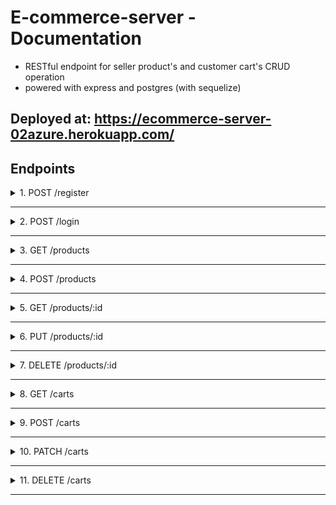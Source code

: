 # E-commerce-server - Documentation
* RESTful endpoint for seller product's and customer cart's CRUD operation
* powered with express and postgres (with sequelize)

## Deployed at: https://ecommerce-server-02azure.herokuapp.com/

## Endpoints 

<details>
<summary>1. POST /register</summary>

&nbsp;

> Register a new user ( as customer )

&nbsp;

**Request Body**
``` JS
{
  username: "otong322 <alphanumeric>" 
  email: "otong@mail.com",
  password: "pass123"
}
```

**Response (201)**
``` JSON
{
  "id": 1,
  "username": "otong322",
  "email": "otong@mail.com"
}
```

**Response (400) (validation error: example: username is using non alphanumeric and incorrect email format)**
``` JSON
{
  "error": [
    "Please fill username with alphanumeric characters only",
    "Please fill your email with following format: example@mail.com"
  ]
}
```

**Response (400) (Email or username is already registered)**
``` JSON
{
  "error": "This username or email is already registered"
}
```
</details>

---

<details>
<summary>2. POST /login</summary>

&nbsp;

> Logging in a user

&nbsp;

**Request Body**
``` JS
{
  username: "lilynano",
  password: "lilily"
}
```

**Response (200)**
``` JSON
{
    "access_token": "eyJhbGciOiJIUzI1NiIsInR5cCI6IkpXVCJ9.eyJpZCI6MSwidXNlcm5hbWUiOiJsaWx5bmFubyIsImlhdCI6MTYxNzcwMjYwNX0.qjLvckyJeKDSlYKZDqZiAHqazqiUU_zzFNYdu3uXD08",
    "username": "lilynano"
```

**Response (400) (id and/or password is empty or null)**
``` JSON
{
  "error": "Please fill both of the fields"
}
```

**Response (400) (id and/or password isn't matched with any user)**
``` JSON
{
  "error": "Incorrect Username or Password"
}
```

</details>

---

<details>
<summary>3. GET /products</summary>

&nbsp;

> View all products 

&nbsp;

**Request Header**
``` JSON
{
  "access_token": "<your access token>"
}
```

**Response (200)**
``` JSON
[
    {
        "id": 6,
        "name": "Raigeki LOB SR unlimited",
        "image_url": "https://i.imgur.com/47TZSQe.jpg",
        "price": 280000,
        "stock": 3,
        "category": "single",
        "detail": "Near Mint condition",
        "createdAt": "2021-04-12T14:04:15.948Z",
        "updatedAt": "2021-04-12T14:04:15.948Z"
    },
    {
        "id": 7,
        "name": "Pokeball Leather Deck Case",
        "image_url": "https://i.imgur.com/IfY0Mj2.jpg",
        "price": 80000,
        "stock": 9,
        "category": "accessory",
        "detail": "High quality deckbox that is enough for 100 large-sized TCG",
        "createdAt": "2021-04-12T14:04:15.948Z",
        "updatedAt": "2021-04-12T14:04:15.948Z"
    },
    ...
]
```

**Response (401) (Invalid access token)**
``` JSON
{
  "error": "Invalid access token"
}
```

**Response (401) (Using customer user access token)**
``` JSON
{
  "error": "You are not authorized for this action"
}
```
</details>

---

<details>
<summary>4. POST /products</summary>

&nbsp;

> Add a new product 

&nbsp;

**Request Header**
``` JSON
{
  "access_token": "<your access token>"
}
```

**Request Body**
``` JS
{
  name: "smartpon galaksi syamsyung S322",
  image_url: "https://i.kym-cdn.com/entries/icons/facebook/000/025/382/Screen_Shot_2018-02-06_at_3.37.14_PM.jpg",
  price: 32200000,
  stock: 2,
  category: "gadget"
}
```

**Response (201)**
``` JSON
{
  "id": 3,
  "name": "smartpon galaksi syamsyung S322",
  "image_url": "https://i.kym-cdn.com/entries/icons/facebook/000/025/382/Screen_Shot_2018-02-06_at_3.37.14_PM.jpg",
  "price": 32200000,
  "stock": 2,
  "detail": null,
  "category": "gadget",
  "updatedAt": "2021-06-06T09:54:55.311Z",
  "createdAt": "2021-06-06T09:54:55.311Z"
}
```

**Response (400) (validation error, ex: empty name and invalid image_url)**
``` JSON
{
  "error": [
    "Product name can't be empty",
    "image_url must be an URL link"
  ]
}
```
</details>

---
<details>
<summary>5. GET /products/:id</summary>

&nbsp;

> View one product with matched Id

&nbsp;

**Request Header**
``` JSON
{
  "access_token": "<your access token>"
}
```

**Request Parameters**
``` JSON
{
  "id": "<Product id that you want to get>"
}
```

**Response (200)**
``` JSON
{
  "id": 6,
  "name": "Raigeki LOB SR unlimited",
  "image_url": "https://i.imgur.com/47TZSQe.jpg",
  "price": 280000,
  "stock": 3,
  "category": "single",
  "detail": "Near Mint condition",
  "createdAt": "2021-04-12T14:04:15.948Z",
  "updatedAt": "2021-04-12T14:04:15.948Z"
},
```

**Response (404) (id isn't matched with any task)**
``` JSON
{
    "error": "Product with this id is not found"
}
```

</details>

---

<details>
<summary>6. PUT /products/:id</summary>

&nbsp;

> Update a product's data

&nbsp;

**Request Header**
``` JSON
{
  "access_token": "<your access token>"
}
```

**Request Parameters**
``` JSON
{
  "id": "<Product id that you want to update>"
}
```

**Request Body**
``` JS
{
  name: "Edited Name",
  image_url: "https://edited.com/image.jpg",
  price: 3000,
  stock: 10,
  category: "edited cat",
  detail: "edited detail"
}
```

**Response (200)**
``` JSON
{
  "id": 6,
  "name": "Edited Name",
  "image_url": "https://edited.com/image.jpg",
  "price": 3000,
  "stock": 10,
  "category": "edited cat",
  "detail": "edited detail",
  "createdAt": "2021-04-12T14:04:15.948Z",
  "updatedAt": "2021-04-12T14:04:15.948Z"
},
```
**Response (400) (validation error, example: null name)**
``` JSON
{
  "error": [
    "Please fill the product's name"
  ]
}
```
**Response (404) (id isn't matched with any product)**
``` JSON
{
    "error": "Product with this id is not found"
}
```
</details>

---

<details>
<summary>7. DELETE /products/:id</summary>

&nbsp;

> Delete a product

&nbsp;

**Request Header**
``` JSON
{
  "access_token": "<your access token>"
}
```

**Request Parameters**
``` JSON
{
  "id": "<Product id that you want to delete>"
}
```

**Response (200) (with params id = 5)**
``` JSON
{
    "message": "Product with id 5 has been successfully deleted"
}
```

**Response (404) (id isn't matched with any product)**
``` JSON
{
    "error": "Product with this id is not found"
}
```
</details>

---

<details>
<summary>8. GET /carts</summary>

&nbsp;

> Show all user's product in cart

&nbsp;

**Request Header**
``` JSON
{
  "access_token": "<your access token>"
}
```

**Response (200) (will show as empty array if there is no product in user's cart)**
``` JSON
[
  {
    "id": 3,
    "name": "Custom Playmat: Trails of Cold Steel 3",
    "image_url": "https://i.imgur.com/6EkDeLT.png",
    "price": 270000,
    "stock": 2,
    "category": "accessory",
    "detail": "Custom 30 x 45 cm rubber playmat featuring Trails of Cold Steel 3!",
    "createdAt": "2021-04-13T13:37:27.005Z",
    "updatedAt": "2021-04-13T13:37:27.005Z",
    "Cart": {
      "quantity": 1
    }
  },
  {
    "id": 2,
    "name": "Pokeball Leather Deck Case",
    "image_url": "https://i.imgur.com/IfY0Mj2.jpg",
    "price": 80000,
    "stock": 9,
    "category": "accessory",
    "detail": "High quality deckbox that is enough for 100 large-sized TCG",
    "createdAt": "2021-04-13T13:37:27.005Z",
    "updatedAt": "2021-04-13T13:37:27.005Z",
    "Cart": {
      "quantity": 3
    }
  }
]
```

**Response (400) (using admin token key)**
``` JSON
{
  "error": "You are not authorized for this action"
}
```
</details>

---

<details>
<summary>9. POST /carts</summary>

&nbsp;

> Add a product to user's cart. Will patch the cart instead by adding the quantity from POST input if user already own that product in their cart

&nbsp;

**Request Header**
``` JSON
{
  "access_token": "<your access token>"
}
```

**Request Body**
``` JS
{
  ProductId: "<ProductId that you want to add to the cart>",
  quantity: 2 //Number of product that you want to add
}
```

**Response (201)**
``` JSON
{
  "UserId": 2,
  "ProductId": 4,
  "quantity": 2,
  "updatedAt": "2021-04-13T14:27:27.516Z",
  "createdAt": "2021-04-13T14:27:27.516Z"
}
```
**Response (200) (Product already exist in user's cart)**
``` JSON
{
  "UserId": 2,
  "ProductId": 3,
  "quantity": 2,
  "createdAt": "2021-04-13T13:37:27.063Z",
  "updatedAt": "2021-04-13T14:39:52.220Z"
}
```

**Response (400) (Product is not exist yet in cart AND negative or 0 quantity)**
> 0 or negative quantity will substract to the current cart if that product is already exist, and will throw error from PATCH endpoint if the substracted quantity is not a positive number

``` JSON
{
  "error": [
    "Quantity must be a positive number"
  ]
}
```

**Response (400) (quantity is greater than that product's stock)**
``` JSON
{
  "error": "You can't have a quantity with more than product's stock value"
}
```

</details>

---
<details>
<summary>10. PATCH /carts</summary>

&nbsp;

> Update the quantity of a product in user's cart

&nbsp;

**Request Header**
``` JSON
{
  "access_token": "<your access token>"
}
```

**Request Body**
``` JS
{
  ProductId: "<ProductId that you want to update in the cart>",
  quantity: 2 //Number of product that you want to update into
}
```

**Response (200)**
``` JSON
{
  "UserId": 2,
  "ProductId": 3,
  "quantity": 2,
  "createdAt": "2021-04-13T13:37:27.063Z",
  "updatedAt": "2021-04-13T14:39:52.220Z"
}
```

**Response (400) (quantity is greater than that product's stock)**
``` JSON
{
  "error": "You can't have a quantity with more than product's stock value"
}
```
</details>

---
<details>
<summary>11. DELETE /carts</summary>

&nbsp;

> Delete a product from user's cart

&nbsp;

**Request Header**
``` JSON
{
  "access_token": "<your access token>"
}
```

**Request Body**
``` JS
{
  ProductId: "<ProductId that you want to delete from the cart>",
}
```

**Response (200)**
``` JSON
{
  "message": "Item has been successfully removed from your cart"
}
```

**Response (404) (ProductId isn't matched with any product in your cart)**
``` JSON
{
    "error": "Cart with this product id is not found"
}
```
</details>

---

